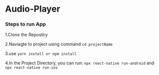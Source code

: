 # Audio-Player

### Steps to run App

1.Clone the Repostiry

2.Naviagte to project using command `cd projectName`

3.use `yarn install or npm install`

4.In the Project Directory, you can run:
`npx react-native run-android` and `npx react-native run-ios`
